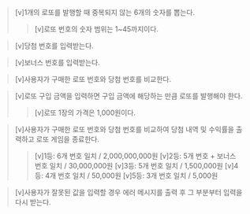 > [v]1개의 로또를 발행할 때 중복되지 않는 6개의 숫자를 뽑는다.
>    > [v]로또 번호의 숫자 범위는 1~45까지이다.

> [v]당첨 번호를 입력받는다.

> [v]보너스 번호를 입력받는다.

> [v]사용자가 구매한 로또 번호와 당첨 번호를 비교한다.

> [v]로또 구입 금액을 입력하면 구입 금액에 해당하는 만큼 로또를 발행해야 한다.
>   > [v]로또 1장의 가격은 1,000원이다.

> [v]사용자가 구매한 로또 번호와 당첨 번호를 비교하여 당첨 내역 및 수익률을 출력하고 로또 게임을 종료한다.
>   > [v]1등: 6개 번호 일치 / 2,000,000,000원
> > [v]2등: 5개 번호 + 보너스 번호 일치 / 30,000,000원
> > [v]3등: 5개 번호 일치 / 1,500,000원
> > [v]4등: 4개 번호 일치 / 50,000원
> > [v]5등: 3개 번호 일치 / 5,000원

> [v]사용자가 잘못된 값을 입력할 경우 에러 메시지를 출력 후 그 부분부터 입력을 다시 받는다.